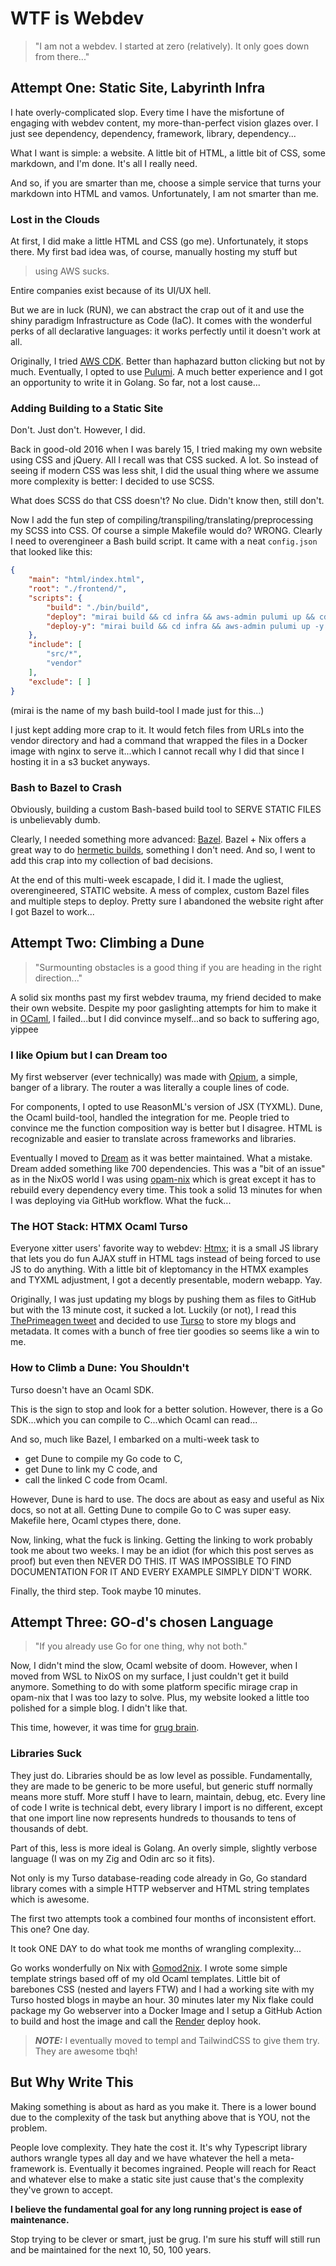 # WTF is Webdev

> "I am not a webdev. I started at zero (relatively). It only goes down from there..."

## Attempt One: Static Site, Labyrinth Infra

I hate overly-complicated slop. Every time I have the misfortune of engaging with
webdev content, my more-than-perfect vision glazes over. I just see dependency, 
dependency, framework, library, dependency...

What I want is simple: a website. A little bit of HTML, a little bit of CSS, 
some markdown, and I'm done. It's all I really need. 

And so, if you are smarter than me, choose a simple service that turns your 
markdown into HTML and vamos. Unfortunately, I am not smarter than me.

### Lost in the Clouds

At first, I did make a little HTML and CSS (go me). Unfortunately, it stops 
there. My first bad idea was, of course, manually hosting my stuff but

> using AWS sucks. 

Entire companies exist because of its UI/UX hell. 

But we are in luck (RUN), we can abstract the crap out of it and use the shiny 
paradigm Infrastructure as Code (IaC). It comes with the wonderful perks of 
all declarative languages: it works perfectly until it doesn't work at all.

Originally, I tried [AWS CDK](https://aws.amazon.com/cdk/). Better than 
haphazard button clicking but not by much. Eventually, I opted to use [Pulumi](https://www.pulumi.com/). 
A much better experience and I got an opportunity to write it in Golang. So far,
not a lost cause...

### Adding Building to a Static Site

Don't. Just don't. However, I did.

Back in good-old 2016 when I was barely 15, I tried making my own website using 
CSS and jQuery. All I recall was that CSS sucked. A lot. So instead of seeing if 
modern CSS was less shit, I did the usual thing where we assume more complexity 
is better: I decided to use SCSS. 

What does SCSS do that CSS doesn't? No clue. Didn't know then, still don't.

Now I add the fun step of compiling/transpiling/translating/preprocessing my 
SCSS into CSS. Of course a simple Makefile would do? WRONG. Clearly I need to 
overengineer a Bash build script. It came with a neat `config.json` that looked 
like this:

```json
{
    "main": "html/index.html",
    "root": "./frontend/",
    "scripts": {
        "build": "./bin/build",
        "deploy": "mirai build && cd infra && aws-admin pulumi up && cd ..",
        "deploy-y": "mirai build && cd infra && aws-admin pulumi up -y && cd .."
    },
    "include": [
        "src/*",
        "vendor"
    ],
    "exclude": [ ]
}
```

(mirai is the name of my bash build-tool I made just for this...)

I just kept adding more crap to it. It would fetch files from URLs into the
vendor directory and had a command that wrapped the files in a Docker image with 
nginx to serve it...which I cannot recall why I did that since I hosting it in 
a s3 bucket anyways.

### Bash to Bazel to Crash

Obviously, building a custom Bash-based build tool to SERVE STATIC FILES is 
unbelievably dumb. 

Clearly, I needed something more advanced: [Bazel](https://bazel.build/). 
Bazel + Nix offers a great way to do [hermetic builds](https://bazel.build/basics/hermeticity), 
something I don't need. And so, I went to add this crap into my collection of bad 
decisions.

At the end of this multi-week escapade, I did it. I made the ugliest, 
overengineered, STATIC website. A mess of complex, custom Bazel files and multiple
steps to deploy. Pretty sure I abandoned the website right after I got Bazel to 
work...

## Attempt Two: Climbing a Dune

> "Surmounting obstacles is a good thing if you are heading in the right 
direction..."

A solid six months past my first webdev trauma, my friend decided to make their 
own website. Despite my poor gaslighting attempts for him to make it in [OCaml](https://ocaml.org/), 
I failed...but I did convince myself...and so back to suffering ago, yippee

### I like Opium but I can Dream too

My first webserver (ever technically) was made with [Opium](https://github.com/rgrinberg/opium), 
a simple, banger of a library. The router a was literally a couple lines of code. 

For components, I opted to use ReasonML's version of JSX (TYXML). Dune, the Ocaml
build-tool, handled the integration for me. People tried to convince me the 
function composition way is better but I disagree. HTML is recognizable and easier
to translate across frameworks and libraries.

Eventually I moved to [Dream](https://aantron.github.io/dream/) as it was better 
maintained. What a mistake. Dream added something like 700 dependencies. This was 
a "bit of an issue" as in the NixOS world I was using [opam-nix](https://www.tweag.io/blog/2023-02-16-opam-nix/) 
which is great except it has to rebuild every dependency every time. This took a 
solid 13 minutes for when I was deploying via GitHub workflow. What the fuck...

### The HOT Stack: HTMX Ocaml Turso

Everyone xitter users' favorite way to webdev: [Htmx](https://htmx.org/); it is 
a small JS library that lets you do fun AJAX stuff in HTML tags instead of being 
forced to use JS to do anything. With a little bit of kleptomancy in the HTMX 
examples and TYXML adjustment, I got a decently presentable, modern webapp. Yay.

Originally, I was just updating my blogs by pushing them as files to GitHub but 
with the 13 minute cost, it sucked a lot. Luckily (or not), I read this 
[ThePrimeagen tweet](https://twitter.com/ThePrimeagen/status/1686482867809894400)
and decided to use [Turso](https://turso.tech/) to store my blogs and metadata. 
It comes with a bunch of free tier goodies so seems like a win to me.
 
### How to Climb a Dune: You Shouldn't

Turso doesn't have an Ocaml SDK.
 
This is the sign to stop and look for a better solution. However, there is a Go 
SDK...which you can compile to C...which Ocaml can read...

And so, much like Bazel, I embarked on a multi-week task to
- get Dune to compile my Go code to C,
- get Dune to link my C code, and
- call the linked C code from Ocaml.

However, Dune is hard to use. The docs are about as easy and useful as Nix docs,
so not at all. Getting Dune to compile Go to C was super easy. Makefile here, 
Ocaml ctypes there, done.

Now, linking, what the fuck is linking. Getting the linking to work probably 
took me about two weeks. I may be an idiot (for which this post serves as proof) 
but even then NEVER DO THIS. IT WAS IMPOSSIBLE TO FIND DOCUMENTATION FOR IT AND 
EVERY EXAMPLE SIMPLY DIDN'T WORK. 

Finally, the third step. Took maybe 10 minutes.

## Attempt Three: GO-d's chosen Language

> "If you already use Go for one thing, why not both."

Now, I didn't mind the slow, Ocaml website of doom. However, when I moved from 
WSL to NixOS on my surface, I just couldn't get it build anymore. Something to 
do with some platform specific mirage crap in opam-nix that I was too lazy 
to solve. Plus, my website looked a little too polished for a simple blog. I 
didn't like that. 

This time, however, it was time for [grug brain](https://grugbrain.dev/).

### Libraries Suck

They just do. Libraries should be as low level as possible. Fundamentally, they 
are made to be generic to be more useful, but generic stuff normally means more 
stuff. More stuff I have to learn, maintain, debug, etc. Every line of code I 
write is technical debt, every library I import is no different, except that one 
import line now represents hundreds to thousands to tens of thousands of debt.

Part of this, less is more ideal is Golang. An overly simple, slightly verbose 
language (I was on my Zig and Odin arc so it fits).

Not only is my Turso database-reading code already in Go, Go standard library 
comes with a simple HTTP webserver and HTML string templates which is awesome.

The first two attempts took a combined four months of inconsistent effort. This 
one? One day. 

It took ONE DAY to do what took me months of wrangling complexity...

Go works wonderfully on Nix with [Gomod2nix](https://www.tweag.io/blog/2021-03-04-gomod2nix/). 
I wrote some simple template strings based off of my old Ocaml templates. Little 
bit of barebones CSS (nested and layers FTW) and I had a working site with my 
Turso hosted blogs in maybe an hour. 30 minutes later my Nix flake could package 
my Go webserver into a Docker Image and I setup a GitHub Action to build and 
host the image and call the [Render](https://render.com/) deploy hook.

> **_NOTE:_** I eventually moved to templ and TailwindCSS to give them try. They are awesome tbqh!

## But Why Write This

Making something is about as hard as you make it. There is a lower bound due to 
the complexity of the task but anything above that is YOU, not the problem.

People love complexity. They hate the cost it. It's why Typescript library 
authors wrangle types all day and we have whatever the hell a meta-framework is.
Eventually it becomes ingrained. People will reach for React and whatever else 
to make a static site just cause that's the complexity they've grown to accept.

**I believe the fundamental goal for any long running project is ease of maintenance.**

Stop trying to be clever or smart, just be grug. I'm sure his stuff will still 
run and be maintained for the next 10, 50, 100 years.
